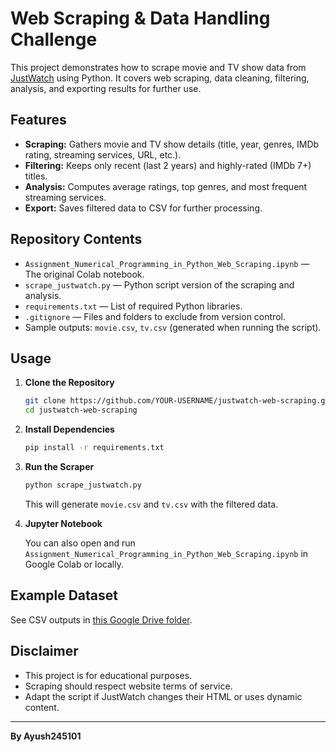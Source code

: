 # Web Scraping & Data Handling Challenge

This project demonstrates how to scrape movie and TV show data from [JustWatch](https://www.justwatch.com/in/movies?release_year_from=2000) using Python. It covers web scraping, data cleaning, filtering, analysis, and exporting results for further use.

## Features

- **Scraping:** Gathers movie and TV show details (title, year, genres, IMDb rating, streaming services, URL, etc.).
- **Filtering:** Keeps only recent (last 2 years) and highly-rated (IMDb 7+) titles.
- **Analysis:** Computes average ratings, top genres, and most frequent streaming services.
- **Export:** Saves filtered data to CSV for further processing.

## Repository Contents

- `Assignment_Numerical_Programming_in_Python_Web_Scraping.ipynb` — The original Colab notebook.
- `scrape_justwatch.py` — Python script version of the scraping and analysis.
- `requirements.txt` — List of required Python libraries.
- `.gitignore` — Files and folders to exclude from version control.
- Sample outputs: `movie.csv`, `tv.csv` (generated when running the script).

## Usage

1. **Clone the Repository**

   ```bash
   git clone https://github.com/YOUR-USERNAME/justwatch-web-scraping.git
   cd justwatch-web-scraping
   ```

2. **Install Dependencies**

   ```bash
   pip install -r requirements.txt
   ```

3. **Run the Scraper**

   ```bash
   python scrape_justwatch.py
   ```

   This will generate `movie.csv` and `tv.csv` with the filtered data.

4. **Jupyter Notebook**

   You can also open and run `Assignment_Numerical_Programming_in_Python_Web_Scraping.ipynb` in Google Colab or locally.

## Example Dataset

See CSV outputs in [this Google Drive folder](https://drive.google.com/drive/folders/1cYQBrVvTwezfpCJvexvyPKZDFYvwCasP?usp=sharing).

## Disclaimer

- This project is for educational purposes.
- Scraping should respect website terms of service.
- Adapt the script if JustWatch changes their HTML or uses dynamic content.

---

**By Ayush245101**